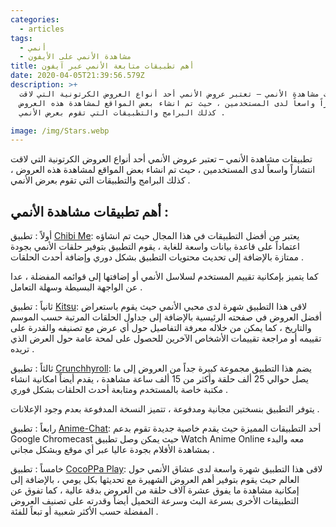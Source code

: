 ```yaml
---
categories:
  - articles
tags:
  - أنمي
  - مشاهدة الأنمي على الأيفون
title: أهم تطبيقات متابعة الأنمي عبر آيفون
date: 2020-04-05T21:39:56.579Z
description: >+
  تطبيقات مشاهدة الأنمي – تعتبر عروض الأنمي أحد أنواع العروض الكرتونية التي لاقت
  انتشاراً واسعاً لدى المستخدمين ، حيث تم انشاء بعض المواقع لمشاهدة هذه العروض ،
  كذلك البرامج والتطبيقات التي تقوم بعرض الأنمي .

image: /img/Stars.webp
---
```


<!--StartFragment-->

تطبيقات مشاهدة الأنمي – تعتبر عروض الأنمي أحد أنواع العروض الكرتونية التي لاقت انتشاراً واسعاً لدى المستخدمين ، حيث تم انشاء بعض المواقع لمشاهدة هذه العروض ، كذلك البرامج والتطبيقات التي تقوم بعرض الأنمي .



## أهم تطبيقات مشاهدة الأنمي :

أولاً : تطبيق [Chibi Me](https://apps.apple.com/us/app/chibi-me/id439688523): يعتبر من أفضل التطبيقات في هذا المجال حيث تم انشاؤه اعتماداً على قاعدة بيانات واسعة للغاية ، يقوم التطبيق بتوفير حلقات الأنمي بجودة ممتازة بالإضافة إلى تحديث محتويات التطبيق بشكل دوري وإضافة أحدث الحلقات .

كما يتميز بإمكانية تقييم المستخدم لسلاسل الأنمي أو إضافتها إلى قوائمه المفضلة ، عدا عن الواجهة البسيطة وسهلة التعامل .

ثانياً : تطبيق [Kitsu](https://apps.apple.com/us/app/aozora-track-anime-and-join-the-community/id590452826): لاقى هذا التطبيق شهرة لدى محبي الأنمي حيث يقوم باستعراض أفضل العروض في صفحته الرئيسية بالإضافة إلى جداول الحلقات المرتبة حسب الموسم والتاريخ ، كما يمكن من خلاله معرفة التفاصيل حول أي عرض مع تصنيفه والقدرة على تقييمه أو مراجعة تقييمات الأشخاص الآخرين للحصول على لمحة عامة حول العرض الذي تريده .

ثالثاً : تطبيق [Crunchhyroll](https://apps.apple.com/ru/app/crunchyroll-everything-anime/id329913454): يضم هذا التطبيق مجموعة كبيرة جداً من العروض إلى ما يصل حوالي 25 ألف حلقة وأكثر من 15 ألف ساعة مشاهدة ، يقدم أيضاً امكانية انشاء مكتبة خاصة بالمستخدم ومتابعة أحدث الحلقات بشكل فوري .

يتوفر التطبيق بنسختين مجانية ومدفوعة ، تتميز النسخة المدفوعة بعدم وجود الإعلانات .

رابعاً : تطبيق [Anime-Chat](https://apps.apple.com/us/app/anime-chat/id765125163): أحد التطبيقات المميزة حيث يقدم خاصية جديدة تقوم بدعم Google Chromecast حيث يمكن وصل تطبيق Watch Anime Online معه والبدء بمشاهدة الأفلام بجودة عاليا عبر أي موقع وبشكل مجاني .

خامساً : تطبيق [CocoPPa Play](https://apps.apple.com/us/app/cocoppa-play/id794296000): لاقى هذا التطبيق شهرة واسعة لدى عشاق الأنمي حول العالم حيث يقوم بتوفير أهم العروض الشهيرة مع تحديثها بكل يومي ، بالإضافة إلى إمكانية مشاهدة ما يفوق عشرة آلاف حلقة من العروض بدقة عالية ، كما تفوق عن التطبيقات الأخرى بسرعة البث وسرعة التحميل أيضاً وقدرته على تصنيف العروض المفضلة حسب الأكثر شعبية أو تبعاً للفئة .

<!--EndFragment-->